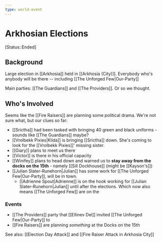 ```yaml
---
type: world-event
---
```


# Arkhosian Elections
[Status::Ended]

## Background
Large election in [[Arkhosia]] held in [[Arkhosia (City)]]. Everybody who's anybody will be there -- including [[The Unforged Few|Our-Party]]

Main parties: [[The Guardians]] and [[The Providers]]. Or so we thought.

## Who's Involved
Seems like the [[Fire Raisers]] are planning some political drama. We're not sure what, but our clues so far:
* [[Srictha]] had been tasked with bringing 40 green and black uniforms - sounds like [[The Guardians]] maybe? 
* [[Vrolbekk Pixies|Klida]] is bringing [[Srictha]] down. She's coming to look for the [[Vrolbekk Pixies]]' missing sister.
* [[Giary]] plans to meet us there
* [[Victor]] is there in his official capacity
* [[Winifey]] plans to head down and warned us to **stay away from the docks on the 15th** - namely [[Sill Dockhouse]] (might be [[Kayson's]]) 
* [[Julian Slater-Runehorn|Julian]] has some work for [[The Unforged Few|Our-Party]], will be in town. 
	* [[Adrienne Spout|Adrienne]] is on the hook working for [[Julian Slater-Runehorn|Julian]] until after the elections. Which now also means [[The Unforged Few]] are on the 

### Events
* [[The Providers]] party that [[Ellinev Del]] invited [[The Unforged Few|Our-Party]] to
* [[Fire Raisers]] are planning *something* at the Docks on the 15th

See also: [[Election Day Attack]] and [[Fire Raiser Attack in Arkhosia City]]